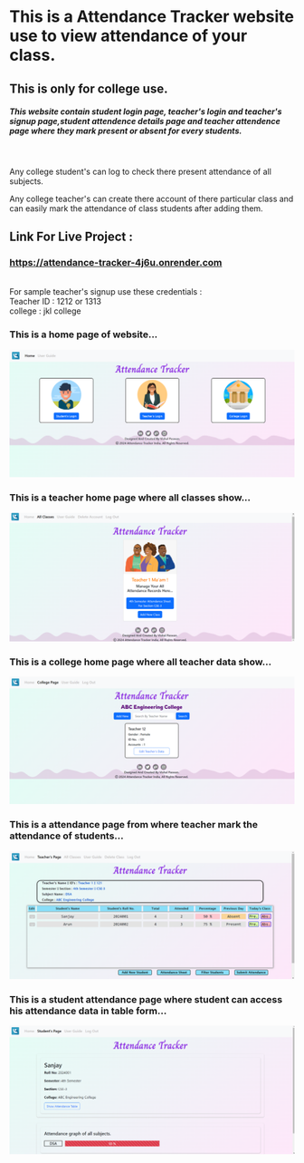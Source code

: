 # This is a Attendance Tracker website use to view attendance of your class.
## This is only for college use.
##### This website contain student login page, teacher's login and teacher's signup page,student attendence details page and teacher attendence page where they mark present or absent for every students.
<br>

Any college student's can log to check there present attendance of all subjects.
<br>

Any college teacher's can create there account of there particular class and can easily mark the attendance of class students after adding them.
<br>

## Link For Live Project :
### https://attendance-tracker-4j6u.onrender.com
<br>
For sample teacher's signup use these credentials :
<br>
Teacher ID : 1212 or 1313
<br>
college : jkl college
<br>

### This is a home page of website...
![homePage](/public/imageFolder/HomePage.png)
<br>

### This is a teacher home page where all classes show...
![teacherHomePage](/public/imageFolder/teacherHome.png)
<br>

### This is a college home page where all teacher data show...
![teacherHomePage](/public/imageFolder/CollegePage.png)
<br>

### This is a attendance page from where teacher mark the attendance of students...
![attendancePage](/public/imageFolder/TeacherPage.png)
<br>

### This is a student attendance page where student can access his attendance data in table form...
![studentPage1](/public/imageFolder/StudentPage1.png)